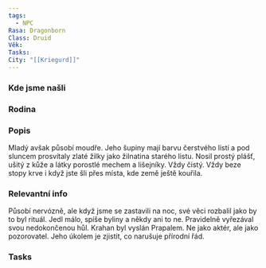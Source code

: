 ```yaml
---
tags:
  - NPC
Rasa: Dragonborn
Class: Druid
Věk: 
Tasks: 
City: "[[Kriegurd]]"
---
```


### Kde jsme našli
### Rodina


### Popis
Mladý avšak působí moudře.
Jeho šupiny mají barvu čerstvého listí a pod sluncem prosvítaly zlaté žilky jako žilnatina starého listu. Nosil prostý plášť, ušitý z kůže a látky porostlé mechem a lišejníky.
Vždy čistý. Vždy beze stopy krve i když jste šli přes místa, kde země ještě kouřila.

### Relevantní info
Působí nervózně, ale když jsme se zastavili na noc, své věci rozbalil jako by to byl rituál.
Jedl málo, spíše byliny a někdy ani to ne.
Pravidelně vyřezával svou nedokončenou hůl.
Krahan byl vyslán Prapalem. Ne jako aktér, ale jako pozorovatel. Jeho úkolem je zjistit, co narušuje přírodní řád.

### Tasks